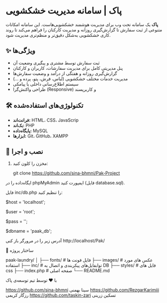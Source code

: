  
# پاک | سامانه مدیریت خشکشویی

**پاک** یک سامانه تحت وب برای مدیریت هوشمند خشکشویی‌هاست. این سامانه امکانات متنوعی از ثبت سفارش تا گزارش‌گیری روزانه و مدیریت کارکنان را فراهم می‌کند تا روند کاری خشکشویی به‌شکل دقیق‌تر و منظم‌تری مدیریت شود.

## ✨ ویژگی‌ها

- ثبت سفارش توسط مشتری و پیگیری وضعیت آن
- پنل مدیریتی کامل برای مدیریت سفارشات، کاربران و کارکنان
- گزارش‌گیری روزانه و هفتگی از درآمد و وضعیت سفارش‌ها
- مدیریت خدمات مختلف خشکشویی (لباس، فرش، پتو، پرده و ...)
- سیستم اطلاع‌رسانی داخلی یا پیامکی
- طراحی واکنش‌گرا (Responsive) و کاربرپسند

## 🛠 تکنولوژی‌های استفاده‌شده

- **فرانت‌اند:**  HTML، CSS، JavaScrip <BR>
- **بک‌اند:** PHP 
- **پایگاه‌داده:** MySQL
- **ابزارها:** Git، GitHub، XAMPP 

## 🚀 نصب و اجرا

1. مخزن را کلون کنید:
   
   git clone https://github.com/sina-bhmni/Pak-Project

ایگاه‌داده را در phpMyAdmin ایمپورت کنید (فایل database.sql).

فایل inc/db.php را تنظیم کنید:

$host = 'localhost';

$user = 'root';

$pass = '';

$dbname = 'paak_db';


آدرس زیر را در مرورگر باز کنی
http://localhost/Pak/

📁 ساختار پروژه

paak-laundry/
│
├── fonts/                 # فایل فونت ها
├── images/               # عکس های مورد استفاده
├── inc/            # توابفایل‌های پیکربندی و اتصال به DB
├── styles/              # فایل های css
├── index.php            # صفحه اصلی
└── README.md

با ❤️ توسط تیم توسعه‌ی پاک


https://github.com/sina-bhmni              سینا بهمنی
https://github.com/RezgarKarimiii                 رزگار کریمی
https://github.com/taskin-zari                       تسکین زرینی

